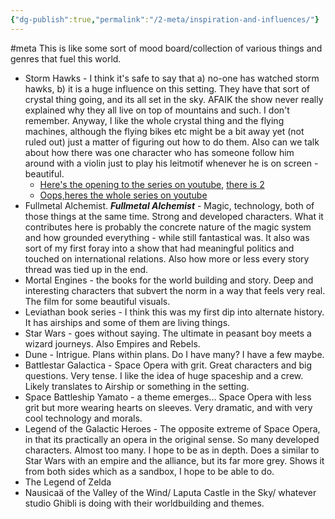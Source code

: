 ```yaml
---
{"dg-publish":true,"permalink":"/2-meta/inspiration-and-influences/"}
---
```


#meta 
This is like some sort of mood board/collection of various things and genres that fuel this world. 
- Storm Hawks - I think it's safe to say that a) no-one has watched storm hawks, b) it is a huge influence on this setting. They have that sort of crystal thing going, and its all set in the sky. AFAIK the show never really explained why they all live on top of mountains and such. I don't remember. Anyway, I like the whole crystal thing and the flying machines, although the flying bikes etc might be a bit away yet (not ruled out) just a matter of figuring out how to do them. Also can we talk about how there was one character who has someone follow him around with a violin just to play his leitmotif whenever he is on screen - beautiful.
	- [Here's the opening to the series on youtube](https://www.youtube.com/watch?v=4KYHzGDrmiM),  [there is 2](https://www.youtube.com/watch?v=0SZVTYz7rfU)
	- [Oops,heres the whole series on youtube](https://www.youtube.com/playlist?list=PLuHw9FX1wllBRmmwENMw316ST2htPTMuo)
- Fullmetal Alchemist. ***Fullmetal Alchemist*** - Magic, technology, both of those things at the same time. Strong and developed characters. What it contributes here is probably the concrete nature of the magic system and how grounded everything - while still fantastical was. It also was sort of my first foray into a show that had meaningful politics and touched on international relations. Also how more or less every story thread was tied up in the end.
- Mortal Engines - the books for the world building and story. Deep and interesting characters that subvert the norm in a way that feels very real. The film for some beautiful visuals.
- Leviathan book series - I think this was my first dip into alternate history.  It has airships and some of them are living things. 
- Star Wars - goes without saying. The ultimate in peasant boy meets a wizard journeys. Also Empires and Rebels. 
- Dune - Intrigue. Plans within plans. Do I have many? I have a few maybe. 
- Battlestar Galactica - Space Opera with grit. Great characters and big questions. Very tense. I like the idea of huge spaceship and a crew. Likely translates to Airship or something in the setting.
- Space Battleship Yamato - a theme emerges... Space Opera with less grit but more wearing hearts on sleeves. Very dramatic, and with very cool technology and morals.
- Legend of the Galactic Heroes - The opposite extreme of Space Opera, in that its practically an opera in the original sense. So many developed characters. Almost too many. I hope to be as in depth.  Does a similar to Star Wars with an empire and the alliance, but its far more grey. Shows it from both sides which as a sandbox, I hope to be able to do.
- The Legend of Zelda
- Nausicaä of the Valley of the Wind/ Laputa Castle in the Sky/ whatever studio Ghibli is doing with their worldbuilding and themes.
